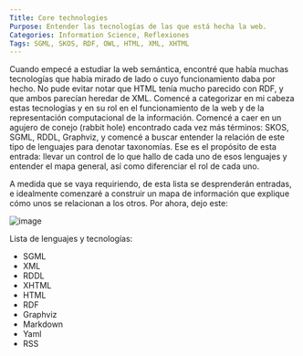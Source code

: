 ```yaml
---
Title: Core technologies
Purpose: Entender las tecnologías de las que está hecha la web.
Categories: Information Science, Reflexiones
Tags: SGML, SKOS, RDF, OWL, HTML, XML, XHTML
---
```


Cuando empecé a estudiar la web semántica, encontré que había muchas tecnologías que había mirado de lado o cuyo funcionamiento daba por hecho. No pude
evitar notar que HTML tenía mucho parecido con RDF, y que ambos parecían heredar de XML. Comencé a categorizar en mi cabeza estas tecnologías
y en su rol en el funcionamiento de la web y de la representación computacional de la información. Comencé a caer en un agujero de conejo (rabbit hole)
encontrado cada vez más términos: SKOS, SGML, RDDL, Graphviz, y comencé a buscar entender la relación de este tipo de lenguajes para denotar taxonomías. 
Ese es el propósito de esta entrada: llevar un control de lo que hallo de cada uno de esos lenguajes y entender el mapa
general, así como diferenciar el rol de cada uno.  

A medida que se vaya requiriendo, de esta lista se desprenderán entradas, e idealmente comenzaré a construir un mapa de información que explique cómo unos
se relacionan a los otros. Por ahora, dejo este:


![image](https://user-images.githubusercontent.com/8941178/134826198-9465a9fb-447d-4ef3-97e2-25a077a3ead9.png)


Lista de lenguajes y tecnologías:

- SGML
- XML
- RDDL
- XHTML
- HTML
- RDF
- Graphviz
- Markdown
- Yaml
- RSS
